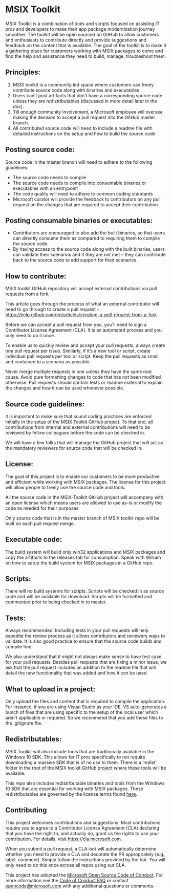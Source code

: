 # MSIX Toolkit 

MSIX Toolkit is a combination of tools and scripts focused on assisting IT pros and developers to make their app package modernization journey smoother. The toolkit will be open sourced on GitHub to allow customers and enthusiasts to contribute directly and provide suggestions and feedback on the content that is available. 
The goal of the toolkit is to make it a gathering place for customers working with MSIX packages to come and find the help and assistance they need to build, manage, troubleshoot them. 

## Principles:
1.	MSIX toolkit is a community led space where customers can freely contribute source code along with binaries and executables 
2.	Users can’t post artifacts that don’t have a corresponding source code unless they are redistributables (discussed in more detail later in the doc). 
3.	Till enough community involvement, a Microsoft employee will oversee making the decision to accept a pull request into the GitHub master branch.
4.	All contributed source code will need to include a readme file with detailed instructions on the setup and how to build the source code

## Posting source code:
Source code in the master branch will need to adhere to the following guidelines:
-	The source code needs to compile  
-	The source code needs to compile into consumable binaries or executables with an entrypoint 
-	The code quality will need to adhere to common coding standards
- Microsoft curator will provide the feedback to contributors on any pull request on the changes that are required to accept their contribution 

## Posting consumable binaries or executables:
-	Contributors are encouraged to also add the built binaries, so that users can directly consume them as compared to requiring them to compile the source code. 
-	By having access to the source code along with the built binaries, users can validate their scenarios and if they are not met – they can contribute back to the source code to add support for their scenarios. 

## How to contribute:
MSIX toolkit GitHub repository will accept external contributions via pull requests from a fork. 

This article goes through the process of what an external contributor will need to go through to create a pull request -  https://help.github.com/en/articles/creating-a-pull-request-from-a-fork

Before we can accept a pull request from you, you'll need to sign a Contributor License Agreement (CLA). It is an automated process and you only need to do it once.

To enable us to quickly review and accept your pull requests, always create one pull request per issue. Similarly, if it’s a new tool or script, create individual pull requests per tool or script. Keep the pull requests as small and contained to a scenario as possible. 

Never merge multiple requests in one unless they have the same root cause. Avoid pure formatting changes to code that has not been modified otherwise. Pull requests should contain tests or readme material to explain the changes and how it can be used whenever possible.

## Source code guidelines:
It is important to make sure that sound coding practices are enforced initially in the setup of the MSIX Toolkit GitHub project. To that end, all contributions from internal and external contributions will need to be reviewed by fellow colleagues before the code can be checked in. 

We will have a few folks that will manage the GitHub project that will act as the mandatory reviewers for source code that will be checked in. 

## License: 
The goal of this project is to enable our customers to be more productive and efficient while working with MSIX packages. The license for this project will allow people to freely use the source code and tools. 

All the source code in the MSIX-Toolkit GitHub project will accompany with an open license which means users are allowed to use as-is or modify the code as needed for their purposes. 

Only source code that is in the master branch of MSIX toolkit repo will be built on each pull request merge. 

## Executable code:
The build system will build only win32 applications and MSIX packages and copy the artifacts to the releases tab for consumption. 
Speak with William on how to setup the build system for MSIX packages in a GitHub repo. 

## Scripts:
There will no build systems for scripts. Scripts will be checked in as source code and will be available for download. Scripts will be formatted and commented prior to being checked in to master.

## Tests:
Always recommended. Including tests in your pull requests will help expedite the review process as it allows contributors and reviewers ways to validate. It is also good practice to ensure that the source code builds and compile fine. 

We also understand that it might not always make sense to have test case for your pull requests. Besides pull requests that are fixing a minor issue, we ask that the pull request includes an addition to the readme file that will detail the new functionality that was added and how it can be used.  

## What to upload in a project:
Only upload the files and content that is required to compile the application. For instance, if you are using Visual Studio as your IDE, VS auto-generates a bunch of files that are using specific to the setup of the local user which aren’t applicable or required. So we recommend that you add these files to the .gitignore file. 

## Redistributables:
MSIX Toolkit will also include tools that are traditionally available in the Windows 10 SDK. This allows for IT pros specifically to not require downloading a massive SDK that is of no use to them. There is a ‘redist’ folder in the root of the MSIX toolkit GitHub project where these tools will be available. 

This repo also includes redistributable binaries and tools from the Windows 10 SDK that are essential for working with MSIX packages. These redistributables are governed by the license terms found [here](https://aka.ms/WinSDKLicenseURL). 

## Contributing

This project welcomes contributions and suggestions.  Most contributions require you to agree to a
Contributor License Agreement (CLA) declaring that you have the right to, and actually do, grant us
the rights to use your contribution. For details, visit https://cla.microsoft.com.

When you submit a pull request, a CLA-bot will automatically determine whether you need to provide
a CLA and decorate the PR appropriately (e.g., label, comment). Simply follow the instructions
provided by the bot. You will only need to do this once across all repos using our CLA.

This project has adopted the [Microsoft Open Source Code of Conduct](https://opensource.microsoft.com/codeofconduct/).
For more information see the [Code of Conduct FAQ](https://opensource.microsoft.com/codeofconduct/faq/) or
contact [opencode@microsoft.com](mailto:opencode@microsoft.com) with any additional questions or comments.
